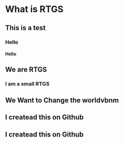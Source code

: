 # What is RTGS

## This is a test

### Hello

#### Hello

## We are RTGS

### I am a small RTGS

## We Want to Change the worldvbnm

## I createad this on Github

## I createad this on Github
